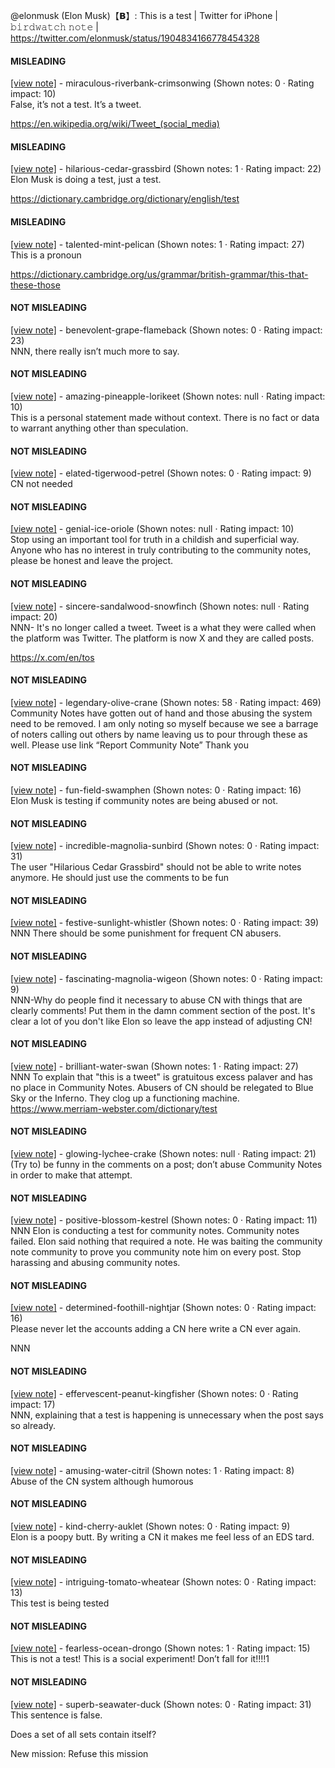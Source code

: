 @elonmusk (Elon Musk)【𝗕】: This is a test | Twitter for iPhone | 𝚋𝚒𝚛𝚍𝚠𝚊𝚝𝚌𝚑 𝚗𝚘𝚝𝚎 | https://twitter.com/elonmusk/status/1904834166778454328

#### MISLEADING

[[view note]](https://x.com/i/birdwatch/n/1904847339983900942) - miraculous-riverbank-crimsonwing (Shown notes: 0 · Rating impact: 10)\
False, it’s not a test. It’s a tweet. 

https://en.wikipedia.org/wiki/Tweet_(social_media)


#### MISLEADING

[[view note]](https://x.com/i/birdwatch/n/1904845544628904021) - hilarious-cedar-grassbird (Shown notes: 1 · Rating impact: 22)\
Elon Musk is doing a test,  just a test.

https://dictionary.cambridge.org/dictionary/english/test

#### MISLEADING

[[view note]](https://x.com/i/birdwatch/n/1904950989314285979) - talented-mint-pelican (Shown notes: 1 · Rating impact: 27)\
This is a pronoun

https://dictionary.cambridge.org/us/grammar/british-grammar/this-that-these-those

#### NOT MISLEADING

[[view note]](https://x.com/i/birdwatch/n/1904956286178918545) - benevolent-grape-flameback (Shown notes: 0 · Rating impact: 23)\
NNN, there really isn’t much more to say. 

#### NOT MISLEADING

[[view note]](https://x.com/i/birdwatch/n/1904951172852765124) - amazing-pineapple-lorikeet (Shown notes: null · Rating impact: 10)\
This is a personal statement made without context. There is no fact or data to warrant anything other than speculation.

#### NOT MISLEADING

[[view note]](https://x.com/i/birdwatch/n/1904948206074818870) - elated-tigerwood-petrel (Shown notes: 0 · Rating impact: 9)\
CN not needed 

#### NOT MISLEADING

[[view note]](https://x.com/i/birdwatch/n/1904932242591207455) - genial-ice-oriole (Shown notes: null · Rating impact: 10)\
Stop using an important tool for truth in a childish and superficial way. Anyone who has no interest in truly contributing to the community notes, please be honest and leave the project.

#### NOT MISLEADING

[[view note]](https://x.com/i/birdwatch/n/1904925492580651385) - sincere-sandalwood-snowfinch (Shown notes: null · Rating impact: 20)\
NNN- It's no longer called a tweet. Tweet is a what they were called when the platform was Twitter. The platform is now X and they are called posts.

https://x.com/en/tos

#### NOT MISLEADING

[[view note]](https://x.com/i/birdwatch/n/1904916851156570602) - legendary-olive-crane (Shown notes: 58 · Rating impact: 469)\
Community Notes have gotten out of hand and those abusing the system need to be removed. I am only noting so myself because we see a barrage of noters calling out others by name leaving us to pour through these as well. Please use link “Report Community Note” Thank you 

#### NOT MISLEADING

[[view note]](https://x.com/i/birdwatch/n/1904915720053379348) - fun-field-swamphen (Shown notes: 0 · Rating impact: 16)\
Elon Musk is testing if community notes are being abused or not.

#### NOT MISLEADING

[[view note]](https://x.com/i/birdwatch/n/1904909561795858545) - incredible-magnolia-sunbird (Shown notes: 0 · Rating impact: 31)\
The user "Hilarious Cedar Grassbird" should not be able to write notes anymore. He should just use the comments to be fun


#### NOT MISLEADING

[[view note]](https://x.com/i/birdwatch/n/1904906319540478201) - festive-sunlight-whistler (Shown notes: 0 · Rating impact: 39)\
NNN There should be some punishment for frequent CN abusers. 

#### NOT MISLEADING

[[view note]](https://x.com/i/birdwatch/n/1904899671983550774) - fascinating-magnolia-wigeon (Shown notes: 0 · Rating impact: 9)\
NNN-Why do people find it necessary to abuse CN with things that are clearly comments! Put them in the damn comment section of the post. It's clear a lot of you don't like Elon so leave the app instead of adjusting CN!

#### NOT MISLEADING

[[view note]](https://x.com/i/birdwatch/n/1904898715619336468) - brilliant-water-swan (Shown notes: 1 · Rating impact: 27)\
NNN To explain that "this is a tweet" is gratuitous excess palaver and has no place in Community Notes. Abusers of CN should be relegated to Blue Sky or the Inferno. They clog up a functioning machine. 
https://www.merriam-webster.com/dictionary/test

#### NOT MISLEADING

[[view note]](https://x.com/i/birdwatch/n/1904891161631703286) - glowing-lychee-crake (Shown notes: null · Rating impact: 21)\
(Try to) be funny in the comments on a post; don’t abuse Community Notes in order to make that attempt.

#### NOT MISLEADING

[[view note]](https://x.com/i/birdwatch/n/1904873323856879623) - positive-blossom-kestrel (Shown notes: 0 · Rating impact: 11)\
NNN 
Elon is conducting a test for community notes. Community notes failed. 
Elon said nothing that required a note. He was baiting the community note community to prove you community note him on every post.
Stop harassing and abusing community notes.

#### NOT MISLEADING

[[view note]](https://x.com/i/birdwatch/n/1904865752106123375) - determined-foothill-nightjar (Shown notes: 0 · Rating impact: 16)\
Please never let the accounts adding a CN here write a CN ever again.

NNN

#### NOT MISLEADING

[[view note]](https://x.com/i/birdwatch/n/1904847232777506845) - effervescent-peanut-kingfisher (Shown notes: 0 · Rating impact: 17)\
NNN, explaining that a test is happening is unnecessary when the post says so already. 

#### NOT MISLEADING

[[view note]](https://x.com/i/birdwatch/n/1904847389976060263) - amusing-water-citril (Shown notes: 1 · Rating impact: 8)\
Abuse of the CN system although humorous

#### NOT MISLEADING

[[view note]](https://x.com/i/birdwatch/n/1904849479938781399) - kind-cherry-auklet (Shown notes: 0 · Rating impact: 9)\
Elon is a poopy butt. By writing a CN  it makes me feel less of an  EDS tard.

#### NOT MISLEADING

[[view note]](https://x.com/i/birdwatch/n/1904851202614968366) - intriguing-tomato-wheatear (Shown notes: 0 · Rating impact: 13)\
This test is being tested

#### NOT MISLEADING

[[view note]](https://x.com/i/birdwatch/n/1904872780174070145) - fearless-ocean-drongo (Shown notes: 1 · Rating impact: 15)\
This is not a test! This is a social experiment! Don’t fall for it!!!!1

#### NOT MISLEADING

[[view note]](https://x.com/i/birdwatch/n/1904882627019993490) - superb-seawater-duck (Shown notes: 0 · Rating impact: 31)\
This sentence is false.

Does a set of all sets contain itself?

New mission: Refuse this mission

